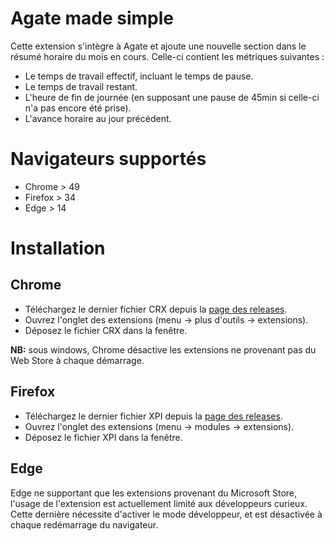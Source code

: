 # Agate made simple
Cette extension s'intègre à Agate et ajoute une nouvelle section dans le résumé horaire du mois en cours. Celle-ci contient les métriques suivantes :
  - Le temps de travail effectif, incluant le temps de pause.
  - Le temps de travail restant.
  - L'heure de fin de journée (en supposant une pause de 45min si celle-ci n'a pas encore été prise).
  - L'avance horaire au jour précédent.

# Navigateurs supportés
  - Chrome > 49
  - Firefox > 34
  - Edge > 14

# Installation

## Chrome
  - Téléchargez le dernier fichier CRX depuis la [page des releases](https://github.com/nojhamster/agate-extension/releases).
  - Ouvrez l'onglet des extensions (menu -> plus d'outils -> extensions).
  - Déposez le fichier CRX dans la fenêtre.

**NB:** sous windows, Chrome désactive les extensions ne provenant pas du Web Store à chaque démarrage.

## Firefox
  - Téléchargez le dernier fichier XPI depuis la [page des releases](https://github.com/nojhamster/agate-extension/releases).
  - Ouvrez l'onglet des extensions (menu -> modules -> extensions).
  - Déposez le fichier XPI dans la fenêtre.

## Edge
Edge ne supportant que les extensions provenant du Microsoft Store, l'usage de l'extension est actuellement limité aux développeurs curieux. Cette dernière nécessite d'activer le mode développeur, et est désactivée à chaque redémarrage du navigateur.
